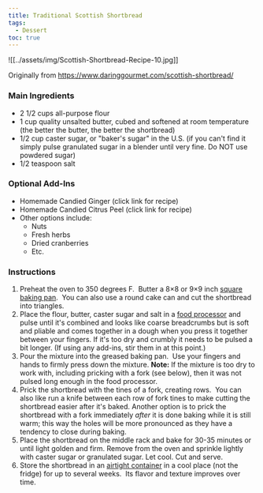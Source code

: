 ```yaml
---
title: Traditional Scottish Shortbread
tags:
  - Dessert
toc: true
---
```

![[../assets/img/Scottish-Shortbread-Recipe-10.jpg]]

Originally from https://www.daringgourmet.com/scottish-shortbread/

### Main Ingredients

- 2 1/2 cups all-purpose flour
- 1 cup quality unsalted butter, cubed and softened at room temperature (the better the butter, the better the shortbread)
- 1/2 cup caster sugar, or "baker's sugar" in the U.S. (if you can't find it simply pulse granulated sugar in a blender until very fine. Do NOT use powdered sugar)
- 1/2 teaspoon salt

### Optional Add-Ins

- Homemade Candied Ginger (click link for recipe)
- Homemade Candied Citrus Peel (click link for recipe)
- Other options include:
  - Nuts
  - Fresh herbs
  - Dried cranberries
  - Etc.

### Instructions

1.  Preheat the oven to 350 degrees F.  Butter a 8×8 or 9×9 inch [square baking pan](https://www.amazon.com/Parrish-Magic-Line-Square-Pan/dp/B000A8J31E?th=1&linkCode=ll1&tag=thedargou09-20&linkId=300c695364fd96d126d5fd0c6f014714&language=en_US&ref_=as_li_ss_tl).  You can also use a round cake can and cut the shortbread into triangles. 
2. Place the flour, butter, caster sugar and salt in a [food processor](https://www.amazon.com/Cuisinart-FP-8SV-Elemental-Processor-Silver/dp/B00LBZOYAK?&linkCode=ll1&tag=thedargou09-20&linkId=3752e093c4108ae7932adae188635046&language=en_US&ref_=as_li_ss_tl) and pulse until it's combined and looks like coarse breadcrumbs but is soft and pliable and comes together in a dough when you press it together between your fingers. If it's too dry and crumbly it needs to be pulsed a bit longer. (If using any add-ins, stir them in at this point.)
3. Pour the mixture into the greased baking pan.  Use your fingers and hands to firmly press down the mixture. **Note:** If the mixture is too dry to work with, including pricking with a fork (see below), then it was not pulsed long enough in the food processor.
4. Prick the shortbread with the tines of a fork, creating rows.  You can also like run a knife between each row of fork tines to make cutting the shortbread easier after it's baked. Another option is to prick the shortbread with a fork immediately _after_ it is done baking while it is still warm; this way the holes will be more pronounced as they have a tendency to close during baking.
5. Place the shortbread on the middle rack and bake for 30-35 minutes or until light golden and firm. Remove from the oven and sprinkle lightly with caster sugar or granulated sugar. Let cool. Cut and serve.
6. Store the shortbread in an [airtight container](https://www.amazon.com/Pyrex-Simply-Store-Container-Medium/dp/B0157G34C2?th=1&linkCode=ll1&tag=thedargou09-20&linkId=304206337e77df27a2c76400319f21cb&language=en_US&ref_=as_li_ss_tl) in a cool place (not the fridge) for up to several weeks.  Its flavor and texture improves over time.